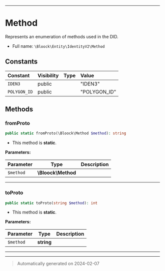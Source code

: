 ***

# Method

Represents an enumeration of methods used in the DID.



* Full name: `\Bloock\Entity\IdentityV2\Method`


## Constants

| Constant | Visibility | Type | Value |
|:---------|:-----------|:-----|:------|
|`IDEN3`|public| |&quot;IDEN3&quot;|
|`POLYGON_ID`|public| |&quot;POLYGON_ID&quot;|


## Methods


### fromProto



```php
public static fromProto(\Bloock\Method $method): string
```



* This method is **static**.




**Parameters:**

| Parameter | Type | Description |
|-----------|------|-------------|
| `$method` | **\Bloock\Method** |  |





***

### toProto



```php
public static toProto(string $method): int
```



* This method is **static**.




**Parameters:**

| Parameter | Type | Description |
|-----------|------|-------------|
| `$method` | **string** |  |





***


***
> Automatically generated on 2024-02-07
